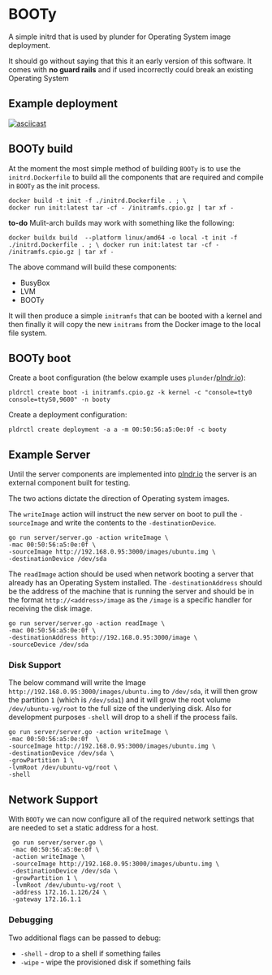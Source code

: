 # BOOTy
A simple initrd that is used by plunder for Operating System image deployment. 

It should go without saying that this it an early version of this software. It comes with **no guard rails** and if used incorrectly could break an existing Operating System

## Example deployment

[![asciicast](https://asciinema.org/a/326011.svg)](https://asciinema.org/a/326011)

## BOOTy build

At the moment the most simple method of building `BOOTy` is to use the `initrd.Dockerfile` to build all the components that are required and compile in `BOOTy` as the init process.

```
docker build -t init -f ./initrd.Dockerfile . ; \
docker run init:latest tar -cf - /initramfs.cpio.gz | tar xf -   
```

**to-do** Mulit-arch builds may work with something like the following:

` docker buildx build  --platform linux/amd64 -o local -t init -f ./initrd.Dockerfile . ; \
docker run init:latest tar -cf - /initramfs.cpio.gz | tar xf -   `

The above command will build these components:

- BusyBox
- LVM
- BOOTy

It will then produce a simple `initramfs` that can be booted with a kernel and then finally it will copy the new `initrams` from the Docker image to the local file system.

## BOOTy boot

Create a boot configuration (the below example uses `plunder`/[plndr.io](plndr.io)):

`pldrctl create boot -i initramfs.cpio.gz -k kernel -c "console=tty0 console=ttyS0,9600" -n booty`

Create a deployment configuration:

`pldrctl create deployment -a a -m 00:50:56:a5:0e:0f -c booty`


## Example Server

Until the server components are implemented into [plndr.io](plndr.io) the server is an external component built for testing.

The two actions dictate the direction of Operating system images. 

The `writeImage` action will instruct the new server on boot to pull the `-sourceImage` and write the contents to the `-destinationDevice`. 


```
go run server/server.go -action writeImage \
-mac 00:50:56:a5:0e:0f \
-sourceImage http://192.168.0.95:3000/images/ubuntu.img \
-destinationDevice /dev/sda    
```

The `readImage` action should be used when network booting a server that already has an Operating System installed. The `-destinationAddress` should be the address of the machine that is running the server and should be in the format `http://<address>/image` as the `/image` is a specific handler for receiving the disk image.

```
go run server/server.go -action readImage \
-mac 00:50:56:a5:0e:0f \
-destinationAddress http://192.168.0.95:3000/image \
-sourceDevice /dev/sda    
```

### Disk Support

The below command will write the Image `http://192.168.0.95:3000/images/ubuntu.img` to `/dev/sda`, it will then grow the partition `1` (which is `/dev/sda1`) and it will grow the root volume `/dev/ubuntu-vg/root` to the full size of the underlying disk. Also for development purposes `-shell` will drop to a shell if the process fails.

```
go run server/server.go -action writeImage \
-mac 00:50:56:a5:0e:0f  \
-sourceImage http://192.168.0.95:3000/images/ubuntu.img \
-destinationDevice /dev/sda \
-growPartition 1 \
-lvmRoot /dev/ubuntu-vg/root \
-shell 
```

## Network Support

With `BOOTy` we can now configure all of the required network settings that are needed to set a static address for a host.

```
 go run server/server.go \
 -mac 00:50:56:a5:0e:0f \
 -action writeImage \
 -sourceImage http://192.168.0.95:3000/images/ubuntu.img \
 -destinationDevice /dev/sda \
 -growPartition 1 \
 -lvmRoot /dev/ubuntu-vg/root \
 -address 172.16.1.126/24 \
 -gateway 172.16.1.1
```

### Debugging

Two additional flags can be passed to debug:

- `-shell` - drop to a shell if something failes
- `-wipe` - wipe the provisioned disk if something fails

